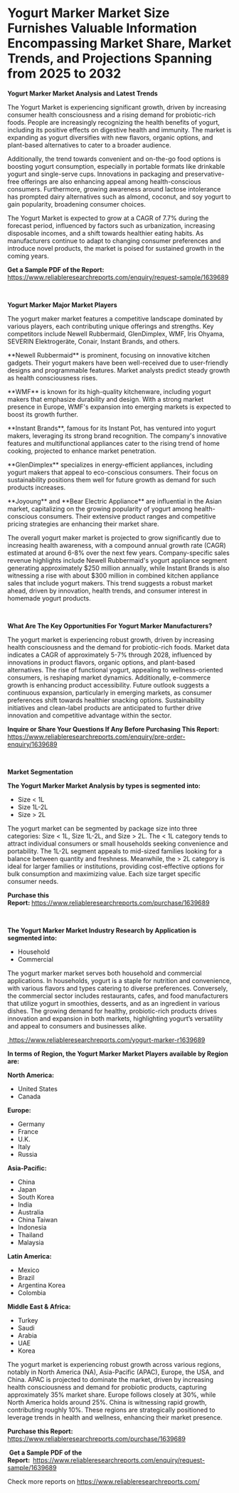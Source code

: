 <p><h1>Yogurt Marker Market Size Furnishes Valuable Information Encompassing Market Share, Market Trends, and Projections Spanning from 2025 to 2032</h1></p><p><strong>Yogurt Marker Market Analysis and Latest Trends</strong></p>
<p><p>The Yogurt Market is experiencing significant growth, driven by increasing consumer health consciousness and a rising demand for probiotic-rich foods. People are increasingly recognizing the health benefits of yogurt, including its positive effects on digestive health and immunity. The market is expanding as yogurt diversifies with new flavors, organic options, and plant-based alternatives to cater to a broader audience.</p><p>Additionally, the trend towards convenient and on-the-go food options is boosting yogurt consumption, especially in portable formats like drinkable yogurt and single-serve cups. Innovations in packaging and preservative-free offerings are also enhancing appeal among health-conscious consumers. Furthermore, growing awareness around lactose intolerance has prompted dairy alternatives such as almond, coconut, and soy yogurt to gain popularity, broadening consumer choices.</p><p>The Yogurt Market is expected to grow at a CAGR of 7.7% during the forecast period, influenced by factors such as urbanization, increasing disposable incomes, and a shift towards healthier eating habits. As manufacturers continue to adapt to changing consumer preferences and introduce novel products, the market is poised for sustained growth in the coming years.</p></p>
<p><strong>Get a Sample PDF of the Report:&nbsp;</strong> <a href="https://www.reliableresearchreports.com/enquiry/request-sample/1639689?utm_campaign=2633&utm_medium=2&utm_source=Github&utm_content=ia&utm_term=23022025&utm_id=yogurt-marker">https://www.reliableresearchreports.com/enquiry/request-sample/1639689</a></p>
<p>&nbsp;</p>
<p><strong>Yogurt Marker Major Market Players</strong></p>
<p><p>The yogurt maker market features a competitive landscape dominated by various players, each contributing unique offerings and strengths. Key competitors include Newell Rubbermaid, GlenDimplex, WMF, Iris Ohyama, SEVERIN Elektrogeräte, Conair, Instant Brands, and others.</p><p>**Newell Rubbermaid** is prominent, focusing on innovative kitchen gadgets. Their yogurt makers have been well-received due to user-friendly designs and programmable features. Market analysts predict steady growth as health consciousness rises.</p><p>**WMF** is known for its high-quality kitchenware, including yogurt makers that emphasize durability and design. With a strong market presence in Europe, WMF's expansion into emerging markets is expected to boost its growth further.</p><p>**Instant Brands**, famous for its Instant Pot, has ventured into yogurt makers, leveraging its strong brand recognition. The company's innovative features and multifunctional appliances cater to the rising trend of home cooking, projected to enhance market penetration.</p><p>**GlenDimplex** specializes in energy-efficient appliances, including yogurt makers that appeal to eco-conscious consumers. Their focus on sustainability positions them well for future growth as demand for such products increases.</p><p>**Joyoung** and **Bear Electric Appliance** are influential in the Asian market, capitalizing on the growing popularity of yogurt among health-conscious consumers. Their extensive product ranges and competitive pricing strategies are enhancing their market share.</p><p>The overall yogurt maker market is projected to grow significantly due to increasing health awareness, with a compound annual growth rate (CAGR) estimated at around 6-8% over the next few years. Company-specific sales revenue highlights include Newell Rubbermaid's yogurt appliance segment generating approximately $250 million annually, while Instant Brands is also witnessing a rise with about $300 million in combined kitchen appliance sales that include yogurt makers. This trend suggests a robust market ahead, driven by innovation, health trends, and consumer interest in homemade yogurt products.</p></p>
<p>&nbsp;</p>
<p><strong>What Are The Key Opportunities For Yogurt Marker Manufacturers?</strong></p>
<p><p>The yogurt market is experiencing robust growth, driven by increasing health consciousness and the demand for probiotic-rich foods. Market data indicates a CAGR of approximately 5-7% through 2028, influenced by innovations in product flavors, organic options, and plant-based alternatives. The rise of functional yogurt, appealing to wellness-oriented consumers, is reshaping market dynamics. Additionally, e-commerce growth is enhancing product accessibility. Future outlook suggests a continuous expansion, particularly in emerging markets, as consumer preferences shift towards healthier snacking options. Sustainability initiatives and clean-label products are anticipated to further drive innovation and competitive advantage within the sector.</p></p>
<p><strong>Inquire or Share Your Questions If Any Before Purchasing This Report:</strong> <a href="https://www.reliableresearchreports.com/enquiry/pre-order-enquiry/1639689?utm_campaign=2633&utm_medium=2&utm_source=Github&utm_content=ia&utm_term=23022025&utm_id=yogurt-marker">https://www.reliableresearchreports.com/enquiry/pre-order-enquiry/1639689</a></p>
<p>&nbsp;</p>
<p><strong>Market Segmentation</strong></p>
<p><strong>The Yogurt Marker Market Analysis by types is segmented into:</strong></p>
<p><ul><li>Size < 1L</li><li>Size 1L-2L</li><li>Size > 2L</li></ul></p>
<p><p>The yogurt market can be segmented by package size into three categories: Size < 1L, Size 1L-2L, and Size > 2L. The < 1L category tends to attract individual consumers or small households seeking convenience and portability. The 1L-2L segment appeals to mid-sized families looking for a balance between quantity and freshness. Meanwhile, the > 2L category is ideal for larger families or institutions, providing cost-effective options for bulk consumption and maximizing value. Each size target specific consumer needs.</p></p>
<p><strong>Purchase this Report:&nbsp;</strong><a href="https://www.reliableresearchreports.com/purchase/1639689?utm_campaign=2633&utm_medium=2&utm_source=Github&utm_content=ia&utm_term=23022025&utm_id=yogurt-marker">https://www.reliableresearchreports.com/purchase/1639689</a></p>
<p>&nbsp;</p>
<p><strong>The Yogurt Marker Market Industry Research by Application is segmented into:</strong></p>
<p><ul><li>Household</li><li>Commercial</li></ul></p>
<p><p>The yogurt marker market serves both household and commercial applications. In households, yogurt is a staple for nutrition and convenience, with various flavors and types catering to diverse preferences. Conversely, the commercial sector includes restaurants, cafes, and food manufacturers that utilize yogurt in smoothies, desserts, and as an ingredient in various dishes. The growing demand for healthy, probiotic-rich products drives innovation and expansion in both markets, highlighting yogurt’s versatility and appeal to consumers and businesses alike.</p></p>
<p><a href="https://www.reliableresearchreports.com/yogurt-marker-r1639689?utm_campaign=2633&utm_medium=2&utm_source=Github&utm_content=ia&utm_term=23022025&utm_id=yogurt-marker">&nbsp;https://www.reliableresearchreports.com/yogurt-marker-r1639689</a></p>
<p><strong>In terms of Region, the Yogurt Marker Market Players available by Region are:</strong></p>
<p>
    <p> <strong> North America: </strong>
        <ul>
            <li>United States</li>
            <li>Canada</li>
        </ul>
        </p> 
    <p> <strong> Europe: </strong>
        <ul>
            <li>Germany</li>
            <li>France</li>
            <li>U.K.</li>
            <li>Italy</li>
            <li>Russia</li>
        </ul>
        </p> 
    <p> <strong> Asia-Pacific: </strong>
        <ul>
            <li>China</li>
            <li>Japan</li>
            <li>South Korea</li>
            <li>India</li>
            <li>Australia</li>
            <li>China Taiwan</li>
            <li>Indonesia</li>
            <li>Thailand</li>
            <li>Malaysia</li>
        </ul>
        </p> 
    <p> <strong> Latin America: </strong>
        <ul>
            <li>Mexico</li>
            <li>Brazil</li>
            <li>Argentina Korea</li>
            <li>Colombia</li>
        </ul>
        </p> 
    <p> <strong> Middle East & Africa: </strong>
        <ul>
            <li>Turkey</li>
            <li>Saudi</li>
            <li>Arabia</li>
            <li>UAE</li>
            <li>Korea</li>
        </ul>
    </p>
    </p>
<p><p>The yogurt market is experiencing robust growth across various regions, notably in North America (NA), Asia-Pacific (APAC), Europe, the USA, and China. APAC is projected to dominate the market, driven by increasing health consciousness and demand for probiotic products, capturing approximately 35% market share. Europe follows closely at 30%, while North America holds around 25%. China is witnessing rapid growth, contributing roughly 10%. These regions are strategically positioned to leverage trends in health and wellness, enhancing their market presence.</p></p>
<p><strong>Purchase this Report: </strong><a href="https://www.reliableresearchreports.com/purchase/1639689?utm_campaign=2633&utm_medium=2&utm_source=Github&utm_content=ia&utm_term=23022025&utm_id=yogurt-marker">https://www.reliableresearchreports.com/purchase/1639689</a></p>
<p>&nbsp;<strong>Get a Sample PDF of the Report:&nbsp;&nbsp;</strong><a href="https://www.reliableresearchreports.com/enquiry/request-sample/1639689?utm_campaign=2633&utm_medium=2&utm_source=Github&utm_content=ia&utm_term=23022025&utm_id=yogurt-marker">https://www.reliableresearchreports.com/enquiry/request-sample/1639689</a></p>
<p><strong></strong></p>
<p>Check more reports on <a href="https://www.reliableresearchreports.com/?utm_campaign=2633&utm_medium=2&utm_source=Github&utm_content=ia&utm_term=23022025&utm_id=yogurt-marker">https://www.reliableresearchreports.com/</a></p>